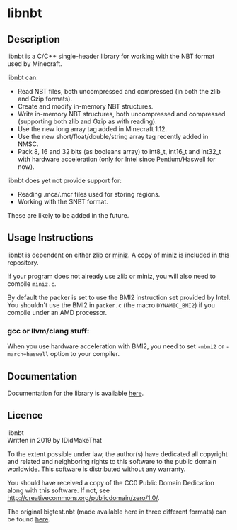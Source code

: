 # libnbt

## Description

libnbt is a C/C++ single-header library for working with the NBT format used by Minecraft.

libnbt can:
* Read NBT files, both uncompressed and compressed (in both the zlib and Gzip formats).
* Create and modify in-memory NBT structures.
* Write in-memory NBT structures, both uncompressed and compressed (supporting both zlib and Gzip as with reading).
* Use the new long array tag added in Minecraft 1.12.
* Use the new short/float/double/string array tag recently added in NMSC.
* Pack 8, 16 and 32 bits (as booleans array) to int8_t, int16_t and int32_t with hardware acceleration (only for Intel since Pentium/Haswell for now).

libnbt does yet not provide support for:
* Reading .mca/.mcr files used for storing regions.
* Working with the SNBT format.

These are likely to be added in the future.

## Usage Instructions
libnbt is dependent on either [zlib](https://www.zlib.net/) or [miniz](https://github.com/richgel999/miniz). A copy of miniz is included in this repository.

If your program does not already use zlib or miniz, you will also need to compile `miniz.c`.

By default the packer is set to use the BMI2 instruction set provided by Intel.
You shouldn't use the BMI2 in `packer.c` (the macro `DYNAMIC_BMI2`) if you compile under an AMD processor.

### gcc or llvm/clang stuff:
When you use hardware acceleration with BMI2, you need to set `-mbmi2` or `-march=haswell` option to your compiler.

## Documentation
Documentation for the library is available [here](doc.md).

## Licence
libnbt  
Written in 2019 by IDidMakeThat

To the extent possible under law, the author(s) have dedicated all copyright
and related and neighboring rights to this software to the public domain
worldwide. This software is distributed without any warranty.

You should have received a copy of the CC0 Public Domain Dedication along
with this software. If not, see <http://creativecommons.org/publicdomain/zero/1.0/>.

The original bigtest.nbt (made available here in three different formats) can be found [here](https://wiki.vg/NBT).
